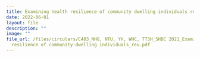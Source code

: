 ```yaml
---
title: Examining health resilience of community dwelling individuals rev
date: 2022-06-01
layout: file
description: ""
image: ""
file_url: /files/circulars/C403_NHG, NTU, YH, WHC, TTSH_SHBC 2021_Examining health
  resilience of community-dwelling individuals_rev.pdf
---
```

